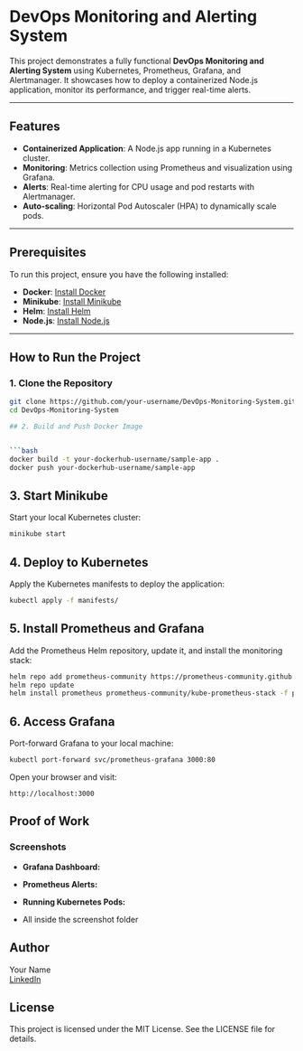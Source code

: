 # DevOps Monitoring and Alerting System

This project demonstrates a fully functional **DevOps Monitoring and Alerting System** using Kubernetes, Prometheus, Grafana, and Alertmanager. It showcases how to deploy a containerized Node.js application, monitor its performance, and trigger real-time alerts.

---

## Features

- **Containerized Application**: A Node.js app running in a Kubernetes cluster.
- **Monitoring**: Metrics collection using Prometheus and visualization using Grafana.
- **Alerts**: Real-time alerting for CPU usage and pod restarts with Alertmanager.
- **Auto-scaling**: Horizontal Pod Autoscaler (HPA) to dynamically scale pods.

---

## Prerequisites

To run this project, ensure you have the following installed:

- **Docker**: [Install Docker](https://docs.docker.com/get-docker/)
- **Minikube**: [Install Minikube](https://minikube.sigs.k8s.io/docs/start/)
- **Helm**: [Install Helm](https://helm.sh/docs/intro/install/)
- **Node.js**: [Install Node.js](https://nodejs.org/)

---

## How to Run the Project

### 1. Clone the Repository
```bash
git clone https://github.com/your-username/DevOps-Monitoring-System.git
cd DevOps-Monitoring-System

## 2. Build and Push Docker Image


```bash
docker build -t your-dockerhub-username/sample-app .
docker push your-dockerhub-username/sample-app
```

## 3. Start Minikube
Start your local Kubernetes cluster:

```bash
minikube start
```

## 4. Deploy to Kubernetes
Apply the Kubernetes manifests to deploy the application:

```bash
kubectl apply -f manifests/
```

## 5. Install Prometheus and Grafana
Add the Prometheus Helm repository, update it, and install the monitoring stack:

```bash
helm repo add prometheus-community https://prometheus-community.github.io/helm-charts
helm repo update
helm install prometheus prometheus-community/kube-prometheus-stack -f prometheus/custom-values.yaml
```

## 6. Access Grafana
Port-forward Grafana to your local machine:

```bash
kubectl port-forward svc/prometheus-grafana 3000:80
```

Open your browser and visit:

```http
http://localhost:3000
```

## Proof of Work
### Screenshots
- **Grafana Dashboard:**

- **Prometheus Alerts:**

- **Running Kubernetes Pods:**

- All inside the screenshot folder


## Author
Your Name  
[LinkedIn](https://linkedin.com/in/neelvaidya133)  

## License
This project is licensed under the MIT License. See the LICENSE file for details.
